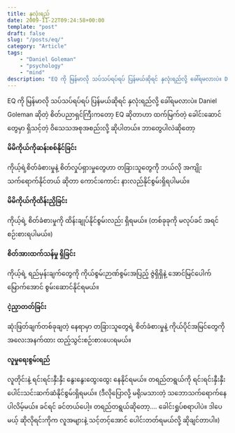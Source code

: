 ```yaml
---
title: နှလုံးရည်
date: 2009-11-22T09:24:58+00:00
template: "post"  
draft: false  
slug: "/posts/eq/"  
category: "Article"
tags:
    - "Daniel Goleman"
    - "psychology"
    - "mind"
description: "EQ ကို မြန်မာလို သပ်သပ်ရပ်ရပ် ပြန်မယ်ဆိုရင် နှလုံးရည်လို့ ခေါ်ရမလားပဲ။ Daniel Goleman ဆိုတဲ့ စိတ်ပညာရှင်ကြီးကတော့ EQ ဆိုတာဟာ ထက်မြက်တဲ့ ခေါင်းဆောင်တွေမှာ ရှိသင့်တဲ့ ဝိသေသအစုအစည်းလို့ ဆိုပါတယ်။"
---
```

EQ ကို မြန်မာလို သပ်သပ်ရပ်ရပ် ပြန်မယ်ဆိုရင် နှလုံးရည်လို့ ခေါ်ရမလားပဲ။ Daniel Goleman ဆိုတဲ့ စိတ်ပညာရှင်ကြီးကတော့ EQ ဆိုတာဟာ ထက်မြက်တဲ့ ခေါင်းဆောင်တွေမှာ ရှိသင့်တဲ့ ဝိသေသအစုအစည်းလို့ ဆိုပါတယ်။ ဘာတွေပါလဲဆိုတော့

**မိမိကိုယ်ကိုဆန်းစစ်နိုင်ခြင်း**

ကိုယ့်ရဲ့စိတ်ခံစားမှုနဲ့ စိတ်လှုပ်ရှားမှုတွေဟာ တခြားသူတွေကို ဘယ်လို အကျိုးသက်ရောက်နိုင်တယ် ဆိုတာ ကောင်းကောင်း နားလည်နိုင်စွမ်းရှိရပါမယ်။

**မိမိကိုယ်ကိုထိန်းညှိခြင်း**

ကိုယ့်ရဲ့ စိတ်ခံစားမှုကို ထိန်းချုပ်နိုင်စွမ်းလည်း ရှိရမယ်။ (တစ်ခုခုကို မလုပ်ခင် အရင် စဉ်းစားရပါမယ်။)

**စိတ်အားထက်သန်မှု ရှိခြင်း**

ကိုယ့်ရဲ့ ရည်မှန်းချက်တွေကို ကိုယ်စွမ်းဉာဏ်စွမ်းအပြည့် ဇွဲရှိရှိနဲ့ အောင်မြင်ပေါက်မြောက်အောင် စွမ်းဆောင်နိုင်ရမယ်။

**ငဲ့ညှာတတ်ခြင်း**

ဆုံးဖြတ်ချက်တစ်ခုချတဲ့ နေရာမှာ တခြားသူတွေရဲ့ စိတ်ခံစားမှုနဲ့ ကိုယ်ပိုင်အမြင်တွေကို အလေးအနက်ထား ထည့်သွင်းစဉ်းစားပေးရမယ်။

**လူမှုရေးစွမ်းရည်**

လူတိုင်းနဲ့ ရင်းရင်းနှီးနှီး နွေးနွေးထွေးထွေး နေနိုင်ရမယ်။ တရည်တရွယ်ကို ရင်းရင်းနှီးနှီး ပေါင်းသင်းဆက်ဆံနိုင်စွမ်းရှိရမယ်။ (ဒီလိုပြောလို့ မရိုးမသားတဲ့ သဘောသက်ရောက်နေပါလိမ့်မယ်။ ခင်ရင် ခင်တယ်ပေါ့။ တရည်တရွယ်ဆိုတော့…. ခေါင်းရှုပ်စရာပါပဲ။ ဒါပေမယ့် ဆိုလိုရင်းကိုက လူအများနဲ့ သင့်တင့်အောင် ပေါင်းတတ်ရမယ်လို့ ဆိုချင်တာပါ။)